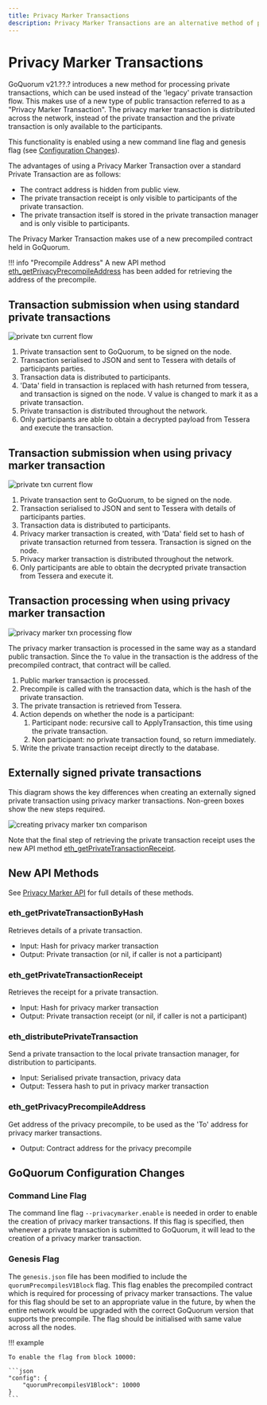 ```yaml
---
title: Privacy Marker Transactions
description: Privacy Marker Transactions are an alternative method of processing private transactions.
---
```


# Privacy Marker Transactions

GoQuorum v21.??.? introduces a new method for processing private transactions, which can be used instead of the 'legacy' private transaction flow.
This makes use of a new type of public transaction referred to as a "Privacy Marker Transaction".
The privacy marker transaction is distributed across the network, instead of the private transaction and the private transaction is only available to the participants.

This functionality is enabled using a new command line flag and genesis flag (see [Configuration Changes]).

The advantages of using a Privacy Marker Transaction over a standard Private Transaction are as follows:

* The contract address is hidden from public view.
* The private transaction receipt is only visible to participants of the private transaction.
* The private transaction itself is stored in the private transaction manager and is only visible to participants.

The Privacy Marker Transaction makes use of a new precompiled contract held in GoQuorum.

!!! info "Precompile Address"
    A new API method [eth_getPrivacyPrecompileAddress] has been added for retrieving the address of the precompile.

## Transaction submission when using standard private transactions

![private txn current flow](../../images/PrivateTxn_CurrentFlow.png)

1. Private transaction sent to GoQuorum, to be signed on the node.
2. Transaction serialised to JSON and sent to Tessera with details of participants parties.
3. Transaction data is distributed to participants.
4. 'Data' field in transaction is replaced with hash returned from tessera, and transaction is signed on the node. V value is changed to mark it as a private transaction.
5. Private transaction is distributed throughout the network.
6. Only participants are able to obtain a decrypted payload from Tessera and execute the transaction.

## Transaction submission when using privacy marker transaction

![private txn current flow](../../images/PrivateTxn_NewFlow.png)

1. Private transaction sent to GoQuorum, to be signed on the node.
2. Transaction serialised to JSON and sent to Tessera with details of participants parties.
3. Transaction data is distributed to participants.
4. Privacy marker transaction is created, with 'Data' field set to hash of private transaction returned from tessera. Transaction is signed on the node.
5. Privacy marker transaction is distributed throughout the network.
6. Only participants are able to obtain the decrypted private transaction from Tessera and execute it.

## Transaction processing when using privacy marker transaction

![privacy marker txn processing flow](../../images/PrivacyMarkerTxn_ProcessingFlow.png)

The privacy marker transaction is processed in the same way as a standard public transaction.
Since the `To` value in the transaction is the address of the precompiled contract, that contract will be called.

1. Public marker transaction is processed.
2. Precompile is called with the transaction data, which is the hash of the private transaction.
3. The private transaction is retrieved from Tessera.
4. Action depends on whether the node is a participant:
    1. Participant node: recursive call to ApplyTransaction, this time using the private transaction.
    2. Non participant: no private transaction found, so return immediately.
5. Write the private transaction receipt directly to the database.

## Externally signed private transactions

This diagram shows the key differences when creating an externally signed private transaction using privacy marker transactions.
Non-green boxes show the new steps required.

![creating privacy marker txn comparison](../../images/CreatingExternallySignedPrivateTxn_Comparison.png)

Note that the final step of retrieving the private transaction receipt uses the new API method [eth_getPrivateTransactionReceipt].

## New API Methods

See [Privacy Marker API] for full details of these methods.

### eth_getPrivateTransactionByHash

Retrieves details of a private transaction.

* Input: Hash for privacy marker transaction
* Output: Private transaction (or nil, if caller is not a participant)

### eth_getPrivateTransactionReceipt

Retrieves the receipt for a private transaction.

* Input: Hash for privacy marker transaction
* Output: Private transaction receipt (or nil, if caller is not a participant)

### eth_distributePrivateTransaction

Send a private transaction to the local private transaction manager, for distribution to participants.

* Input: Serialised private transaction, privacy data
* Output: Tessera hash to put in privacy marker transaction

### eth_getPrivacyPrecompileAddress

Get address of the privacy precompile, to be used as the 'To' address for privacy marker transactions.

* Output: Contract address for the privacy precompile

## GoQuorum Configuration Changes

### Command Line Flag

The command line flag `--privacymarker.enable` is needed in order to enable the creation of privacy marker transactions.
If this flag is specified, then whenever a private transaction is submitted to GoQuorum, it will lead to the creation of a privacy marker transaction.

### Genesis Flag

The `genesis.json` file has been modified to include the `quorumPrecompilesV1Block` flag.
This flag enables the precompiled contract which is required for processing of privacy marker transactions.
The value for this flag should be set to an appropriate value in the future, by when the entire network would be upgraded with the correct GoQuorum version that supports the precompile.
The flag should be initialised with same value across all the nodes.

!!! example

    To enable the flag from block 10000:

    ```json
    "config": {
        "quorumPrecompilesV1Block": 10000
    }
    ```

<!--links-->
[Configuration Changes]: #goquorum-configuration-changes
[eth_getPrivateTransactionReceipt]: #eth_getprivatetransactionreceipt
[eth_getPrivacyPrecompileAddress]: #eth_getprivacyprecompileaddress
[Privacy Marker API]: ../../Reference/APIs/PrivacyMarkerTransactionAPI.md
